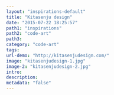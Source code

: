 ```yaml
---
layout: "inspirations-default"
title: "Kitasenju design"
date: "2015-07-22 18:25:57"
path1: "inspirations"
path2: "code-art"
path3:
category: "code-art"
tags:
url-demo: "http://kitasenjudesign.com/"
image: "kitasenjudesign-1.jpg"
image-2: "kitasenjudesign-2.jpg"
intro:
description:
metadata: "false"
---
```

